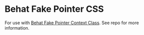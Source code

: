 # Behat Fake Pointer CSS

For use with [Behat Fake Pointer Context Class](https://github.com/robtyleratwork/BehatFakePointer).
See repo for more information.
